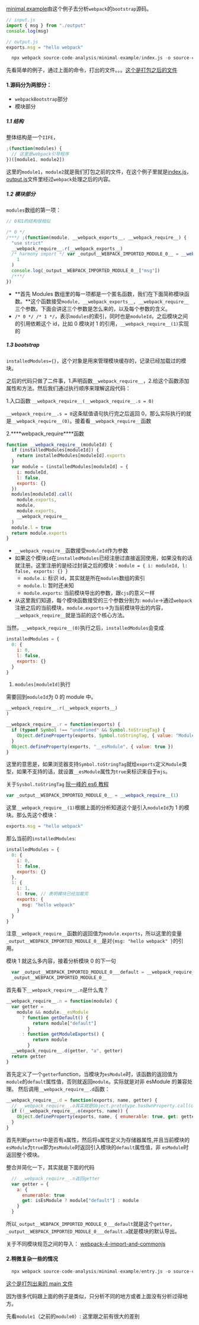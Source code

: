 [minimal example](https://github.com/zhatongning/webpacker/tree/master/source-code-analysis/minimal-example)由这个例子去分析`webpack`的`bootstrap`源码。

```javascript
// input.js
import { msg } from "./output"
console.log(msg)

// output.js
exports.msg = "hello webpack"
```

```s
  npx webpack source-code-analysis/minimal-example/index.js -o source-code-analysis/minimal-example/dist/main.js --mode none
```

先看简单的例子，通过上面的命令，打出的文件。。。[这个是打包之后的文件](https://github.com/zhatongning/webpacker/tree/master/source-code-analysis/minimal-example/example-1-main.js)

#### 1.源码分为两部分：

- `webpackBootstrap`部分
- 模块部分

##### 1.1 结构

整体结构是一个`IIFE`，

```javascript
;(function(modules) {
  // 这里是webpack引导程序
})([module1, module2])
```

这里的`module1`，`module2`就是我们打包之前的文件，在这个例子里就是[index.js](https://github.com/zhatongning/webpacker/tree/master/source-code-analysis/minimal-example/index.js)，[output.js](https://github.com/zhatongning/webpacker/tree/master/source-code-analysis/minimal-example/output.js)文件里经过`webpack`处理之后的内容。

##### 1.2 模块部分

`modules`数组的第一项：

```javascript
// 0和1的结构很相似

/* 0 */
/***/ ;(function(module, __webpack_exports__, __webpack_require__) {
  "use strict"
  __webpack_require__.r(__webpack_exports__)
  /* harmony import */ var _output__WEBPACK_IMPORTED_MODULE_0__ = __webpack_require__(
    1
  )
  console.log(_output__WEBPACK_IMPORTED_MODULE_0__["msg"])
  /***/
})
```

- **首先 Modules 数组里的每一项都是一个匿名函数，我们在下面简称模块函数。**这个函数接受`module, __webpack_exports__, __webpack_require__`三个参数。下面会讲这三个参数是怎么来的，以及每个参数的含义。
- `/* 0 */ /* 1 */`，表示`modules`的索引，同时也是`moduleId`，之后模块之间的引用依赖这个 id，比如 0 模块对 1 的引用，`__webpack_require__(1)`实现的

##### 1.3 bootstrap

`installedModules={}`，这个对象是用来管理模块缓存的，记录已经加载过的模块。

之后的代码只做了二件事，1.声明函数`__webpack_require__`，2.给这个函数添加属性和方法。然后我们通过执行顺序来理解这段代码：

1.入口函数
`__webpack_require__(__webpack_require__.s = 0)`

`__webpack_require__.s = 0`这条赋值语句执行完之后返回 0，那么实际执行的就是`__webpack_require__(0)`。接着看`__webpack_require__`函数

2.\***\*webpack_require\*\***函数

```javascript
function __webpack_require__(moduleId) {
  if (installedModules[moduleId]) {
    return installedModules[moduleId].exports
  }
  var module = (installedModules[moduleId] = {
    i: moduleId,
    l: false,
    exports: {}
  })
  modules[moduleId].call(
    module.exports,
    module,
    module.exports,
    __webpack_require__
  )
  module.l = true
  return module.exports
}
```

- `__webpack_require__`函数接受`moduleId`作为参数
- 如果这个模块`id`在`installedModules`已经注册过直接返回使用，如果没有的话就注册。这里注册的是经过封装之后的模块：`module = { i: moduleId, l: false, exports: {} }`
  - `module.i`: 标识 id，其实就是所在`modules`数组的索引
  - `module.l`: 暂时还未知
  - `module.exports`: 当前模块导出的参数，跟`cjs`的意义一样
- 从这里我们知道，每个模块函数接受的三个参数分别为: `module`->通过`webpack`注册之后的当前模块，`module.exports`->为当前模块导出的内容，`__webpack_require__`就是当前的这个核心方法。

当然，`__webpack_require__(0)`执行之后，`installedModules`会变成

```javascript
installedModules = {
  0: {
    i: 0,
    l: false,
    exports: {}
  }
}
```

1. `modules[moduleId]`执行

需要回到`moduleId`为 0 的 module 中。

```javascript
__webpack_require__.r(__webpack_exports__)
)
```

```javascript
__webpack_require__.r = function(exports) {
  if (typeof Symbol !== "undefined" && Symbol.toStringTag) {
    Object.defineProperty(exports, Symbol.toStringTag, { value: "Module" })
  }
  Object.defineProperty(exports, "__esModule", { value: true })
}
```

这里的意思是，如果浏览器支持`Symbol.toStringTag`就给`exports`定义`Module`类型，如果不支持的话，就设置`__esModule`属性为`true`来标识来自于`mjs`。

关于`Sysbol.toStringTag`
[阮一峰的 es6 教程](https://es6.ruanyifeng.com/#docs/symbol#Symbol-toStringTag)

```javascript
var _output__WEBPACK_IMPORTED_MODULE_0__ = __webpack_require__(1)
```

这里`__webpack_require__(1)`根据上面的分析知道这个是引入`moduleId`为 1 的模块。那么先这个模块：

```javascript
exports.msg = "hello webpack"
```

那么当前的`installedModules`:

```javascript
installedModules = {
  0: {
    i: 0,
    l: false,
    exports: {}
  },
  1: {
    i: 1,
    l: true, // 表明模块已经加载完
    exports: {
      msg: "hello webpack"
    }
  }
}
```

注意`__webpack_require__`函数的返回值为`module.exports`，所以这里的变量`_output__WEBPACK_IMPORTED_MODULE_0__`是对`{msg: "hello webpack" }`的引用。

模块 1 就这么多内容，接着分析模块 0 的下一句

```javascript
  var _output__WEBPACK_IMPORTED_MODULE_0___default = __webpack_require__.n(
  _output__WEBPACK_IMPORTED_MODULE_0__
```

首先看下`__webpack_require__.n`是什么鬼？

```javascript
__webpack_require__.n = function(module) {
  var getter =
    module && module.__esModule
      ? function getDefault() {
          return module["default"]
        }
      : function getModuleExports() {
          return module
        }
  __webpack_require__.d(getter, "a", getter)
  return getter
}
```

首先定义了一个`getter`function，当模块为`esModule`时，该函数的返回值为`module`的`default`属性值，否则就返回`module`。实际就是对非 esModule 的兼容处理。
然后调用`__webpack_require__.d`函数：

```javascript
__webpack_require__.d = function(exports, name, getter) {
  // __webpack_require__.o其实就是Object.prototype.hasOwnProperty.call(object, property)，判断对象是否包含某个属性
  if (!__webpack_require__.o(exports, name)) {
    Object.defineProperty(exports, name, { enumerable: true, get: getter })
  }
}
```

首先判断`getter`中是否有`a`属性，然后将`a`属性定义为存储器属性,并且当前模块的`esModule`为`true`即为`esModule`时返回引入模块的`default`属性值，非 `esModule`时返回整个模块。

整合并简化一下，其实就是下面的代码

```javascript
  // __webpack_require__.n返回getter
  var getter = {
    a: {
      enumerable: true
      get: isEsModule ? module["default"] : module
    }
  }
```

所以`_output__WEBPACK_IMPORTED_MODULE_0___default`就是这个`getter`，`_output__WEBPACK_IMPORTED_MODULE_0___default.a`就是模块的默认导出。

关于不同模块规范之间的导入：
[webpack-4-import-and-commonjs](https://medium.com/webpack/webpack-4-import-and-commonjs-d619d626b655)

#### 2.稍微复杂一些的情况

```s
  npx webpack source-code-analysis/minimal-example/entry.js -o source-code-analysis/minimal-example/dist/main.js --mode none
```

[这个是打包出来的 main 文件](https://github.com/zhatongning/webpacker/tree/master/source-code-analysis/minimal-example/example-2-main.js)

因为很多代码跟上面的例子是类似，只分析不同的地方或者上面没有分析过得地方。

先看`module1`（之前的`module0`）: 这里跟之前有很大的差别
